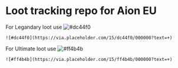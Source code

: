 # Loot tracking repo for Aion EU

For Legandary loot use ![#dc44f0](https://via.placeholder.com/15/dc44f0/000000?text=+)
```
![#dc44f0](https://via.placeholder.com/15/dc44f0/000000?text=+)
```

For Ultimate loot use ![#ff4b4b](https://via.placeholder.com/15/ff4b4b/000000?text=+)
```
![#ff4b4b](https://via.placeholder.com/15/ff4b4b/000000?text=+)
```
